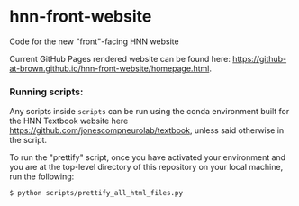 # hnn-front-website
Code for the new "front"-facing HNN website

Current GitHub Pages rendered website can be found here: <https://github-at-brown.github.io/hnn-front-website/homepage.html>.

### Running scripts:

Any scripts inside `scripts` can be run using the conda environment built for the HNN Textbook website here <https://github.com/jonescompneurolab/textbook>, unless said otherwise in the script.

To run the "prettify" script, once you have activated your environment and you are at the top-level directory of this repository on your local machine, run the following:

```{bash}
$ python scripts/prettify_all_html_files.py
```
